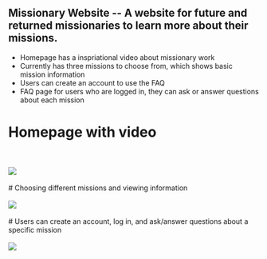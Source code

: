 ## Missionary Website -- A website for future and returned missionaries to learn more about their missions.

* Homepage has a inspriational video about missionary work
* Currently has three missions to choose from, which shows basic mission information
* Users can create an account to use the FAQ
* FAQ page for users who are logged in, they can ask or answer questions about each mission

# Homepage with video
<br>
<br>
<img src="https://cloud.githubusercontent.com/assets/22181707/25669607/3c4e115a-2fe7-11e7-8c43-8db3b613656c.gif"/>
<br>
<br>
# Choosing different missions and viewing information
<br>
<br>
<img src="https://cloud.githubusercontent.com/assets/22181707/25670793/11c78da4-2feb-11e7-892f-b7e329296179.gif"/>
<br>
<br>
# Users can create an account, log in, and ask/answer questions about a specific mission
<br>
<br>
<img src="https://cloud.githubusercontent.com/assets/22181707/25673276/0167bc28-2ff4-11e7-8834-4b5d04d3420b.gif"/>
